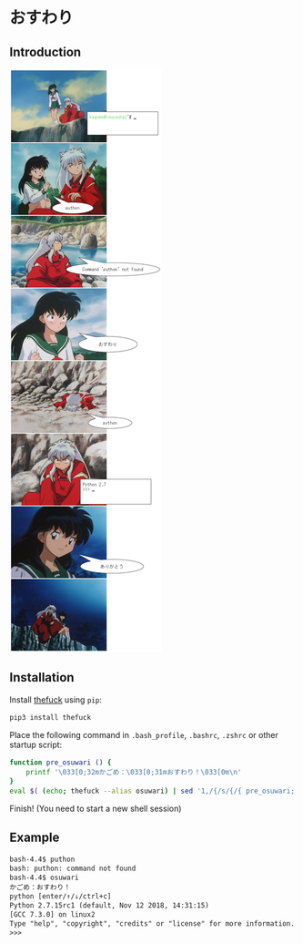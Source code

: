# おすわり

## Introduction

![osuwari](osuwari.jpg)

## Installation

Install [thefuck](https://github.com/nvbn/thefuck) using `pip`:
```bash
pip3 install thefuck
```

Place the following command in `.bash_profile`, `.bashrc`, `.zshrc` or other startup script:
```bash
function pre_osuwari () {
	printf '\033[0;32mかごめ：\033[0;31mおすわり！\033[0m\n'
}
eval $( (echo; thefuck --alias osuwari) | sed '1,/{/s/{/{ pre_osuwari; /' )
```

Finish! (You need to start a new shell session)

## Example

```
bash-4.4$ puthon
bash: puthon: command not found
bash-4.4$ osuwari
かごめ：おすわり！
python [enter/↑/↓/ctrl+c]
Python 2.7.15rc1 (default, Nov 12 2018, 14:31:15) 
[GCC 7.3.0] on linux2
Type "help", "copyright", "credits" or "license" for more information.
>>> 
```